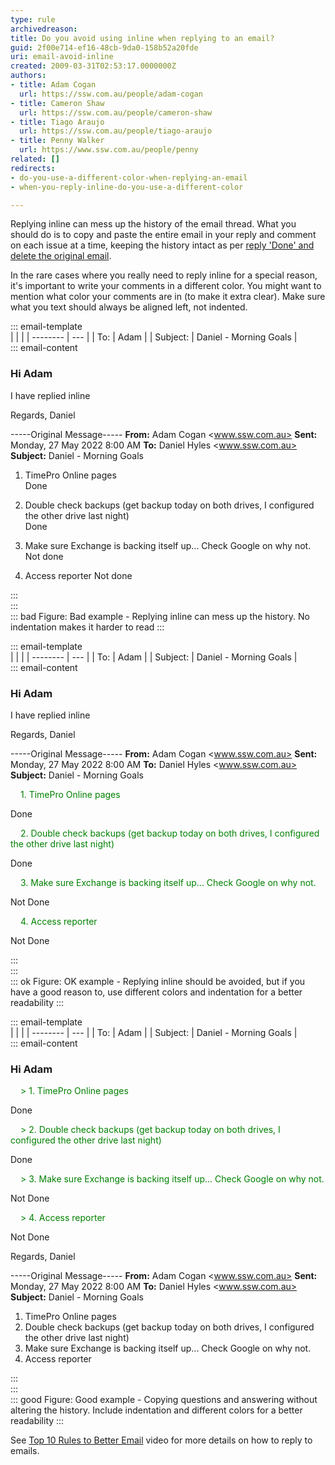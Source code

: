 ```yaml
---
type: rule
archivedreason: 
title: Do you avoid using inline when replying to an email?
guid: 2f00e714-ef16-48cb-9da0-158b52a20fde
uri: email-avoid-inline
created: 2009-03-31T02:53:17.0000000Z
authors:
- title: Adam Cogan
  url: https://ssw.com.au/people/adam-cogan
- title: Cameron Shaw
  url: https://ssw.com.au/people/cameron-shaw
- title: Tiago Araujo
  url: https://ssw.com.au/people/tiago-araujo
- title: Penny Walker
  url: https://www.ssw.com.au/people/penny
related: []
redirects:
- do-you-use-a-different-color-when-replying-an-email
- when-you-reply-inline-do-you-use-a-different-color

---
```


Replying inline can mess up the history of the email thread. What you should do is to copy and paste the entire email in your reply and comment on each issue at a time, keeping the history intact as per [reply 'Done' and delete the original email](/dones-do-you-reply-done-and-delete-the-original-email).

In the rare cases where you really need to reply inline for a special reason, it's important to write your comments in a different color. You might want to mention what color your comments are in (to make it extra clear). Make sure what you text should always be aligned left, not indented.

<!--endintro-->

::: email-template  
|          |     |
| -------- | --- |
| To:      | Adam |
| Subject: | Daniel - Morning Goals |  
::: email-content  

### Hi Adam

I have replied inline

Regards,
Daniel

-----Original Message-----
**From:** Adam Cogan <www.ssw.com.au>
**Sent:** Monday, 27 May 2022 8:00 AM
**To:** Daniel Hyles <www.ssw.com.au>
**Subject:** Daniel - Morning Goals

1. TimePro Online pages  
Done  

2. Double check backups (get backup today on both drives, I configured the other drive last night)  
Done

3. Make sure Exchange is backing itself up... Check Google on why not.  
Not done

4. Access reporter
Not done  

:::  
:::  
::: bad
Figure: Bad example - Replying inline can mess up the history. No indentation makes it harder to read
:::

::: email-template  
|          |     |
| -------- | --- |
| To:      | Adam |
| Subject: | Daniel - Morning Goals |  
::: email-content  

### Hi Adam

I have replied inline

Regards,
Daniel

-----Original Message-----
**From:** Adam Cogan <www.ssw.com.au>
**Sent:** Monday, 27 May 2022 8:00 AM
**To:** Daniel Hyles <www.ssw.com.au>
**Subject:** Daniel - Morning Goals

   <span style="color:green; padding-left:1rem;">1. TimePro Online pages  </span>

Done  

   <span style="color:green; padding-left:1rem;">2. Double check backups (get backup today on both drives, I configured the other drive last night)  </span>

Done

   <span style="color:green; padding-left:1rem;">3. Make sure Exchange is backing itself up... Check Google on why not.  </span>

Not Done

   <span style="color:green; padding-left:1rem;">4. Access reporter  </span>

Not Done

:::  
:::  
::: ok
Figure: OK example - Replying inline should be avoided, but if you have a good reason to, use different colors and indentation for a better readability
:::

::: email-template  
|          |     |
| -------- | --- |
| To:      | Adam |
| Subject: | Daniel - Morning Goals |  
::: email-content  

### Hi Adam

   <span style="color:green; padding-left:1rem;">\> 1. TimePro Online pages  </span>

Done  

   <span style="color:green; padding-left:1rem;">\> 2. Double check backups (get backup today on both drives, I configured the other drive last night)  </span>

Done

   <span style="color:green; padding-left:1rem;">\> 3. Make sure Exchange is backing itself up... Check Google on why not.  </span>

Not Done

   <span style="color:green; padding-left:1rem;">\> 4. Access reporter  </span>

Not Done

Regards,
Daniel

-----Original Message-----
**From:** Adam Cogan <www.ssw.com.au>
**Sent:** Monday, 27 May 2022 8:00 AM
**To:** Daniel Hyles <www.ssw.com.au>
**Subject:** Daniel - Morning Goals

1. TimePro Online pages  
2. Double check backups (get backup today on both drives, I configured the other drive last night)  
3. Make sure Exchange is backing itself up... Check Google on why not.  
4. Access reporter

:::  
:::  
::: good
Figure: Good example - Copying questions and answering without altering the history. Include indentation and different colors for a better readability
:::

See [Top 10 Rules to Better Email](https://tv.ssw.com/top-rules-to-better-email-by-ulysses-maclaren/) video for more details on how to reply to emails.

